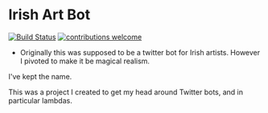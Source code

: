 # Irish Art Bot

[![Build Status](https://travis-ci.org/veekaybee/soviet-art-bot.svg?branch=master)](https://travis-ci.org/springcoil/irishartbot) 
[![contributions welcome](https://img.shields.io/badge/contributions-welcome-brightgreen.svg?style=flat)](https://github.com/dwyl/esta/issues)

- Originally this was supposed to be a twitter bot for Irish artists.
However I pivoted to make it be magical realism. 

I've kept the name.

This was a project I created to get my head around Twitter bots, and in particular 
lambdas. 


